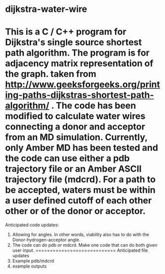 # dijkstra-water-wire
This is a C / C++ program for Dijkstra's single source shortest
path algorithm. The program is for adjacency matrix
representation of the graph.
taken from http://www.geeksforgeeks.org/printing-paths-dijkstras-shortest-path-algorithm/ .
The code has been modified to calculate water wires connecting a donor and acceptor from an MD simulation.
Currently, only Amber MD has been tested and the code can use either a pdb trajectory file 
or an Amber ASCII trajectory file (mdcrd). For a path to be accepted, waters must be within 
a user defined cutoff of each other
other or of the donor or acceptor.
=====================
Anticipated code updates:
1) Allowing for angles. In other words, viability also has to do with the Donor-hydrogen-acceptor angle.
2) The code can do pdb *or* mdcrd. Make one code that can do both given user input.
============================
Anticipated file updates
1) Example pdb/mdcrd
2) example outputs
